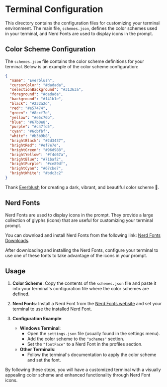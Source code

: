 # Terminal Configuration

This directory contains the configuration files for customizing your terminal environment. The main file, `schemes.json`, defines the color schemes used in your terminal, and Nerd Fonts are used to display icons in the prompt.

## Color Scheme Configuration

The `schemes.json` file contains the color scheme definitions for your terminal. Below is an example of the color scheme configuration:

```json
{
  "name": "Everblush",
  "cursorColor": "#dadada",
  "selectionBackground": "#31363a",
  "foreground": "#dadada",
  "background": "#141b1e",
  "black": "#232a2d",
  "red": "#e57474",
  "green": "#8ccf7e",
  "yellow": "#e5c76b",
  "blue": "#67b0e8",
  "purple": "#c47fd5",
  "cyan": "#6cbfbf",
  "white": "#b3b9b8",
  "brightBlack": "#2d3437",
  "brightRed": "#ef7e7e",
  "brightGreen": "#96d988",
  "brightYellow": "#f4d67a",
  "brightBlue": "#71baf2",
  "brightPurple": "#ce89df",
  "brightCyan": "#67cbe7",
  "brightWhite": "#bdc3c2"
}
```

Thank [Everblush](https://github.com/Everblush/terminal-emulators) for creating a dark, vibrant, and beautiful color scheme 💖.

## Nerd Fonts

Nerd Fonts are used to display icons in the prompt. They provide a large collection of glyphs (icons) that are useful for customizing your terminal prompt.

You can download and install Nerd Fonts from the following link: [Nerd Fonts Downloads](https://www.nerdfonts.com/font-downloads).

After downloading and installing the Nerd Fonts, configure your terminal to use one of these fonts to take advantage of the icons in your prompt.

## Usage

1. **Color Scheme**: Copy the contents of the `schemes.json` file and paste it into your terminal's configuration file where the color schemes are defined.
2. **Nerd Fonts**: Install a Nerd Font from the [Nerd Fonts website](https://www.nerdfonts.com/font-downloads) and set your terminal to use the installed Nerd Font.

3. **Configuration Example**:
   - **Windows Terminal**:
     - Open the `settings.json` file (usually found in the settings menu).
     - Add the color scheme to the `"schemes"` section.
     - Set the `"fontFace"` to a Nerd Font in the profiles section.
   - **Other Terminals**:
     - Follow the terminal's documentation to apply the color scheme and set the font.

By following these steps, you will have a customized terminal with a visually appealing color scheme and enhanced functionality through Nerd Font icons.
